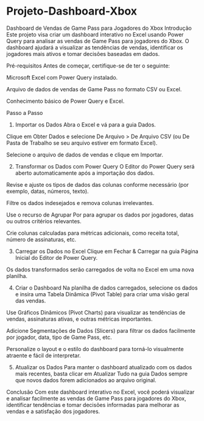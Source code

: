 # Projeto-Dashboard-Xbox
Dashboard de Vendas de Game Pass para Jogadores do Xbox
Introdução
Este projeto visa criar um dashboard interativo no Excel usando Power Query para analisar as vendas de Game Pass para jogadores do Xbox. O dashboard ajudará a visualizar as tendências de vendas, identificar os jogadores mais ativos e tomar decisões baseadas em dados.

Pré-requisitos
Antes de começar, certifique-se de ter o seguinte:

Microsoft Excel com Power Query instalado.

Arquivo de dados de vendas de Game Pass no formato CSV ou Excel.

Conhecimento básico de Power Query e Excel.

Passo a Passo
1. Importar os Dados
Abra o Excel e vá para a guia Dados.

Clique em Obter Dados e selecione De Arquivo > De Arquivo CSV (ou De Pasta de Trabalho se seu arquivo estiver em formato Excel).

Selecione o arquivo de dados de vendas e clique em Importar.

2. Transformar os Dados com Power Query
O Editor do Power Query será aberto automaticamente após a importação dos dados.

Revise e ajuste os tipos de dados das colunas conforme necessário (por exemplo, datas, números, texto).

Filtre os dados indesejados e remova colunas irrelevantes.

Use o recurso de Agrupar Por para agrupar os dados por jogadores, datas ou outros critérios relevantes.

Crie colunas calculadas para métricas adicionais, como receita total, número de assinaturas, etc.

3. Carregar os Dados no Excel
Clique em Fechar & Carregar na guia Página Inicial do Editor de Power Query.

Os dados transformados serão carregados de volta no Excel em uma nova planilha.

4. Criar o Dashboard
Na planilha de dados carregados, selecione os dados e insira uma Tabela Dinâmica (Pivot Table) para criar uma visão geral das vendas.

Use Gráficos Dinâmicos (Pivot Charts) para visualizar as tendências de vendas, assinaturas ativas, e outras métricas importantes.

Adicione Segmentações de Dados (Slicers) para filtrar os dados facilmente por jogador, data, tipo de Game Pass, etc.

Personalize o layout e o estilo do dashboard para torná-lo visualmente atraente e fácil de interpretar.

5. Atualizar os Dados
Para manter o dashboard atualizado com os dados mais recentes, basta clicar em Atualizar Tudo na guia Dados sempre que novos dados forem adicionados ao arquivo original.

Conclusão
Com este dashboard interativo no Excel, você poderá visualizar e analisar facilmente as vendas de Game Pass para jogadores do Xbox, identificar tendências e tomar decisões informadas para melhorar as vendas e a satisfação dos jogadores.
